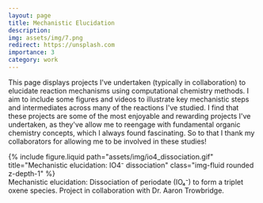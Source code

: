 ```yaml
---
layout: page
title: Mechanistic Elucidation
description: 
img: assets/img/7.png
redirect: https://unsplash.com
importance: 3
category: work
---
```


<p>
This page displays projects I've undertaken (typically in collaboration) to elucidate reaction mechanisms using computational chemistry methods. I aim to include some figures and videos to illustrate key mechanistic steps and intermediates across many of the reactions I've studied. I find that these projects are some of the most enjoyable and rewarding projects I've undertaken, as they've allow me to reengage with fundamental organic chemistry concepts, which I always found fascinating. So to that I thank my collaborators for allowing me to be involved in these studies!
</p>

<div class="row justify-content-sm-center">
  <div class="col-sm-12 mt-3 mt-md-0">
    {% include figure.liquid path="assets/img/io4_dissociation.gif" title="Mechanistic elucidation: IO4⁻ dissociation" class="img-fluid rounded z-depth-1" %}
  </div>
</div>
<div class="caption">
  Mechanistic elucidation: Dissociation of periodate (IO₄⁻) to form a triplet oxene species. Project in collaboration with Dr. Aaron Trowbridge.
</div>
